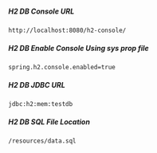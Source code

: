 ##### H2 DB Console URL

```
http://localhost:8080/h2-console/
```


##### H2 DB Enable Console Using sys prop file
```
spring.h2.console.enabled=true
```


##### H2 DB JDBC URL

```
jdbc:h2:mem:testdb
```


##### H2 DB SQL File Location

```
/resources/data.sql
```